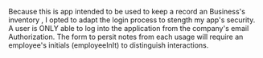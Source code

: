 Because this is app intended to be used to keep a record an Business's inventory , I opted to adapt the login process to stength my app's security. A user is ONLY able to log into the application from the company's email Authorization. The form to persit notes from each usage will require an employee's initials (employeeInIt) to distinguish interactions.